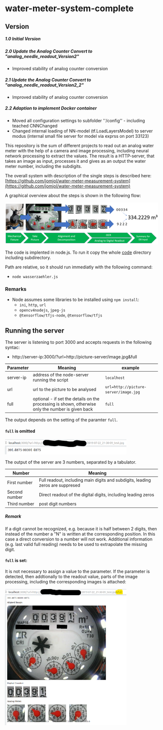 # water-meter-system-complete

## Version
##### 1.0 Initial Version
##### 2.0 Update the Analog Counter Convert to "analog_needle_readout_Version2"
* Improved stability of analog counter conversion
##### 2.1 Update the Analog Counter Convert to "analog_needle_readout_Version2_2"
* Improved stability of analog counter conversion
##### 2.2 Adaption to implement Docker container
* Moved all configuration settings to subfolder ''/config'' - including teached CNNChanged
* Changed internal loading of NN-model (tf.LoadLayersModel) to server modus (internal small file server for model via exprss on port 33123) 
 
This repository is the sum of different projects to read out an analog water meter with the help of a camera and image processing, including neural network processing to extract the values.
The result is a HTTP-server, that takes an image as input, processes it and gives as an output the water meter number, including the subdigits.

The overall system with description of the single steps is described here: [https://github.com/jomjol/water-meter-measurement-system](https://github.com/jomjol/water-meter-measurement-system)

A graphical overview about the steps is shown in the following flow:

<img src="./images/signal_flow.png"> 

The code is implented in node.js. To run it copy the whole [code](code) directory including subdirectory.

Path are relative, so it should run immediatly with the following command:
* `node wasserzaehler.js`

### Remarks
* Node assumes some libraries to be installed using `npm install`:
	* `ini`, `http`, `url`
    * `opencv4nodejs`, `jpeg-js`
    * `@tensorflow/tfjs-node`, `@tensorflow/tfjs`
	
	
	
## Running the server

The server is listening to port 3000 and accepts requests in the following syntac:

* http://server-ip:3000/?url=http://picture-server/image.jpg&full

| Parameter | Meaning | example |
| --------- | ------- | ------- |
| server-ip | address of the node-server running the script | `localhost` |
| url | url to the picture to be analysed | `url=http://picture-server/image.jpg` |
| full | optional - if set the details on the processing is shown, otherwise only the number is given back | `full` |


The output depends on the setting of the paramter `full`.

#### `full` is omitted 

<img src="./images/server_output.png" width="400">

The output of the server are 3 numbers, separated by a tabulator.

| Number | Meaning | 
| --------- | ------- |
| First number | Full readout, including main digits and subdigits, leading zeros are suppresed |
| Second number | Direct readout of the digital digits, including leading zeros |
| Third number | post digit numbers |

##### Remark
If a digit cannot be recognized, e.g. because it is half between 2 digits, then instead of the number a "N" is written at the corresponding position. In this case a direct conversion to a number will not work. Additional information (e.g. last valid full reading) needs to be used to extrapolate the missing digit.
   
#### `full` is set:

It is not necessary to assign a value to the parameter. If the parameter is detected, then addtionally to the readout value, parts of the image processing, including the corresponding images is attached:

<img src="./images/sever_output_full.png" width="400">



